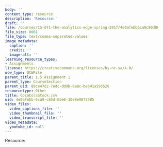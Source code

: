 ```yaml
---
body: ''
content_type: resource
description: 'Resource:'
draft: ''
file: /courses/15-071-the-analytics-edge-spring-2017/4e0afebb6ca9c80d80e630e8e9872585_CocaColaStock.csv
file_size: 8661
file_type: text/comma-separated-values
image_metadata:
  caption: ''
  credit: ''
  image-alt: ''
learning_resource_types:
- Assignments
license: https://creativecommons.org/licenses/by-nc-sa/4.0/
ocw_type: OCWFile
parent_title: 1.5 Assignment 1
parent_type: CourseSection
parent_uid: 89ce47d2-7edc-dd9b-8a8c-be641a59b520
resourcetype: Other
title: CocaColaStock.csv
uid: 4e0afebb-6ca9-c80d-80e6-30e8e9872585
video_files:
  video_captions_file: ''
  video_thumbnail_file: ''
  video_transcript_file: ''
video_metadata:
  youtube_id: null
---
```

Resource: